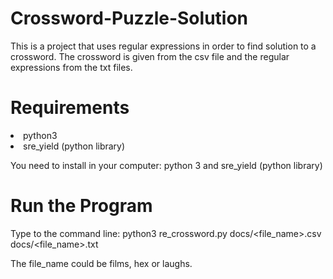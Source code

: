 # Crossword-Puzzle-Solution

This is a project that uses regular expressions in order to find solution to a crossword. The crossword is given from the csv file and the regular expressions from the txt files.

# Requirements

<li>python3</li>
<li>sre_yield (python library)</li>

You need to install in your computer: python 3 and sre_yield (python library)

# Run the Program

Type to the command line:
python3 re_crossword.py docs/<file_name>.csv docs/<file_name>.txt

The file_name could be films, hex or laughs.
